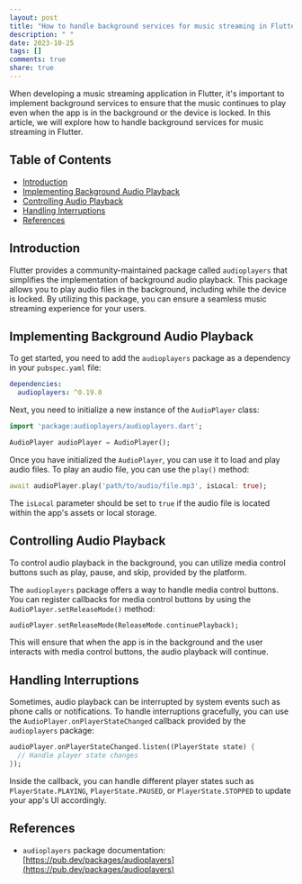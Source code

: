 ```yaml
---
layout: post
title: "How to handle background services for music streaming in Flutter"
description: " "
date: 2023-10-25
tags: []
comments: true
share: true
---
```


When developing a music streaming application in Flutter, it's important to implement background services to ensure that the music continues to play even when the app is in the background or the device is locked. In this article, we will explore how to handle background services for music streaming in Flutter.

## Table of Contents
- [Introduction](#introduction)
- [Implementing Background Audio Playback](#implementing-background-audio-playback)
- [Controlling Audio Playback](#controlling-audio-playback)
- [Handling Interruptions](#handling-interruptions)
- [References](#references)

<a name="introduction"></a>
## Introduction

Flutter provides a community-maintained package called `audioplayers` that simplifies the implementation of background audio playback. This package allows you to play audio files in the background, including while the device is locked. By utilizing this package, you can ensure a seamless music streaming experience for your users.

<a name="implementing-background-audio-playback"></a>
## Implementing Background Audio Playback

To get started, you need to add the `audioplayers` package as a dependency in your `pubspec.yaml` file:

```yaml
dependencies:
  audioplayers: ^0.19.0
```

Next, you need to initialize a new instance of the `AudioPlayer` class:

```dart
import 'package:audioplayers/audioplayers.dart';

AudioPlayer audioPlayer = AudioPlayer();
```

Once you have initialized the `AudioPlayer`, you can use it to load and play audio files. To play an audio file, you can use the `play()` method:

```dart
await audioPlayer.play('path/to/audio/file.mp3', isLocal: true);
```

The `isLocal` parameter should be set to `true` if the audio file is located within the app's assets or local storage.

<a name="controlling-audio-playback"></a>
## Controlling Audio Playback

To control audio playback in the background, you can utilize media control buttons such as play, pause, and skip, provided by the platform.

The `audioplayers` package offers a way to handle media control buttons. You can register callbacks for media control buttons by using the `AudioPlayer.setReleaseMode()` method:

```dart
audioPlayer.setReleaseMode(ReleaseMode.continuePlayback);
```

This will ensure that when the app is in the background and the user interacts with media control buttons, the audio playback will continue.

<a name="handling-interruptions"></a>
## Handling Interruptions

Sometimes, audio playback can be interrupted by system events such as phone calls or notifications. To handle interruptions gracefully, you can use the `AudioPlayer.onPlayerStateChanged` callback provided by the `audioplayers` package:

```dart
audioPlayer.onPlayerStateChanged.listen((PlayerState state) {
  // Handle player state changes
});
```

Inside the callback, you can handle different player states such as `PlayerState.PLAYING`, `PlayerState.PAUSED`, or `PlayerState.STOPPED` to update your app's UI accordingly.

<a name="references"></a>
## References

- `audioplayers` package documentation: [https://pub.dev/packages/audioplayers](https://pub.dev/packages/audioplayers)